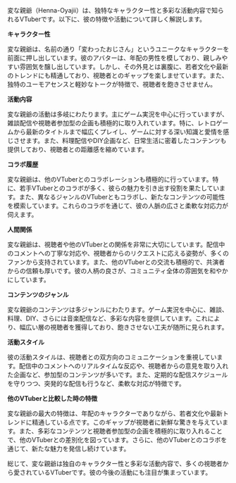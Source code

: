 変な親爺（Henna-Oyajii）は、独特なキャラクター性と多彩な活動内容で知られるVTuberです。以下に、彼の特徴や活動について詳しく解説します。

**キャラクター性**

変な親爺は、名前の通り「変わったおじさん」というユニークなキャラクターを前面に押し出しています。彼のアバターは、年配の男性を模しており、親しみやすい雰囲気を醸し出しています。しかし、その外見とは裏腹に、若者文化や最新のトレンドにも精通しており、視聴者とのギャップを楽しませています。また、独特のユーモアセンスと軽妙なトークが特徴で、視聴者を飽きさせません。

**活動内容**

変な親爺の活動は多岐にわたります。主にゲーム実況を中心に行っていますが、雑談配信や視聴者参加型の企画も積極的に取り入れています。特に、レトロゲームから最新のタイトルまで幅広くプレイし、ゲームに対する深い知識と愛情を感じさせます。また、料理配信やDIY企画など、日常生活に密着したコンテンツも提供しており、視聴者との距離感を縮めています。

**コラボ履歴**

変な親爺は、他のVTuberとのコラボレーションも積極的に行っています。特に、若手VTuberとのコラボが多く、彼らの魅力を引き出す役割を果たしています。また、異なるジャンルのVTuberともコラボし、新たなコンテンツの可能性を模索しています。これらのコラボを通じて、彼の人脈の広さと柔軟な対応力が伺えます。

**人間関係**

変な親爺は、視聴者や他のVTuberとの関係を非常に大切にしています。配信中のコメントへの丁寧な対応や、視聴者からのリクエストに応える姿勢が、多くのファンから支持されています。また、他のVTuberとの交流も積極的で、共演者からの信頼も厚いです。彼の人柄の良さが、コミュニティ全体の雰囲気を和やかにしています。

**コンテンツのジャンル**

変な親爺のコンテンツは多ジャンルにわたります。ゲーム実況を中心に、雑談、料理、DIY、さらには音楽配信など、多彩な内容を提供しています。これにより、幅広い層の視聴者を獲得しており、飽きさせない工夫が随所に見られます。

**活動スタイル**

彼の活動スタイルは、視聴者との双方向のコミュニケーションを重視しています。配信中のコメントへのリアルタイムな反応や、視聴者からの意見を取り入れた企画など、参加型のコンテンツが多いです。また、定期的な配信スケジュールを守りつつ、突発的な配信も行うなど、柔軟な対応が特徴です。

**他のVTuberと比較した時の特徴**

変な親爺の最大の特徴は、年配のキャラクターでありながら、若者文化や最新トレンドに精通している点です。このギャップが視聴者に新鮮な驚きを与えています。また、多彩なコンテンツと視聴者参加型の企画を積極的に取り入れることで、他のVTuberとの差別化を図っています。さらに、他のVTuberとのコラボを通じて、新たな魅力を発信し続けています。

総じて、変な親爺は独自のキャラクター性と多彩な活動内容で、多くの視聴者から愛されているVTuberです。彼の今後の活動にも注目が集まっています。 